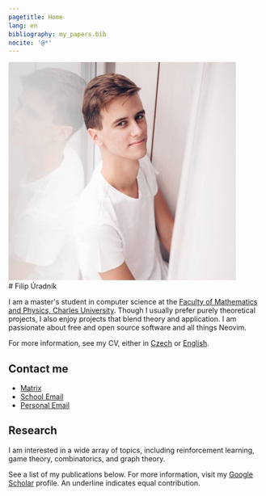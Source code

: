 ```yaml
---
pagetitle: Home
lang: en
bibliography: my_papers.bib
nocite: '@*'
---
```

<div id="profilepic_div"><img id="profilepic" src="data/profile_pic.jpg"/></div>
# Filip&nbsp;Úradník

I am a master's student in computer science at the [Faculty of Mathematics and Physics, Charles University](https://www.mff.cuni.cz/en).
Though I usually prefer purely theoretical projects, I also enjoy projects that blend theory and application.
I am passionate about free and open source software and all things Neovim.

For more information, see my&nbsp;CV, either in&nbsp;[Czech](https://github.com/furadnik/cv/releases/download/latest/uradnik_cv_cz.pdf)
or&nbsp;[English](https://github.com/furadnik/cv/releases/download/latest/uradnik_cv_en.pdf).

## Contact me

* [Matrix](https://matrix.to/#/@furadnik:matrix.org)
* [School Email](mailto:uradnik@kam.mff.cuni.cz)
* [Personal Email](mailto:filip.uradnik9@gmail.com)

## Research

I am interested in a wide array of topics, including reinforcement learning, game theory, combinatorics, and graph theory.

See a list of my publications below.
For more information, visit my [Google Scholar](https://scholar.google.com/citations?user=7AvTiqgAAAAJ) profile.
An underline indicates equal contribution.
